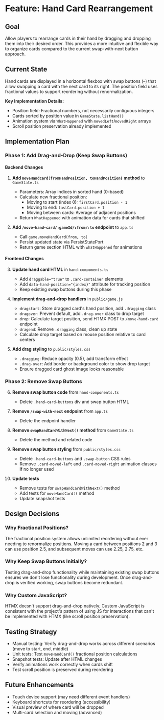 # Feature: Hand Card Rearrangement

## Goal

Allow players to rearrange cards in their hand by dragging and dropping them into their desired order. This provides a more intuitive and flexible way to organize cards compared to the current swap-with-next button approach.

## Current State

Hand cards are displayed in a horizontal flexbox with swap buttons (`↔`) that allow swapping a card with the next card to its right. The position field uses fractional values to support reordering without renormalization.

**Key Implementation Details:**
- Position field: Fractional numbers, not necessarily contiguous integers
- Cards sorted by position value in `GameState.listHand()`
- Animation system via `WhatHappened` with `movedLeft`/`movedRight` arrays
- Scroll position preservation already implemented

## Implementation Plan

### Phase 1: Add Drag-and-Drop (Keep Swap Buttons)

#### Backend Changes

1. **Add `moveHandCard(fromHandPosition, toHandPosition)` method** to `GameState.ts`
   - Parameters: Array indices in sorted hand (0-based)
   - Calculate new fractional position:
     - Moving to start (index 0): `firstCard.position - 1`
     - Moving to end: `lastCard.position + 1`
     - Moving between cards: Average of adjacent positions
   - Return `WhatHappened` with animation data for cards that shifted

2. **Add `/move-hand-card/:gameId/:from/:to` endpoint** to `app.ts`
   - Call `game.moveHandCard(from, to)`
   - Persist updated state via PersistStatePort
   - Return game section HTML with `whatHappened` for animations

#### Frontend Changes

3. **Update hand card HTML** in `hand-components.ts`
   - Add `draggable="true"` to `.card-container` elements
   - Add `data-hand-position="{index}"` attribute for tracking position
   - Keep existing swap buttons during this phase

4. **Implement drag-and-drop handlers** in `public/game.js`
   - `dragstart`: Store dragged card's hand position, add `.dragging` class
   - `dragover`: Prevent default, add `.drag-over` class to drop target
   - `drop`: Calculate target position, send HTMX POST to `/move-hand-card` endpoint
   - `dragend`: Remove `.dragging` class, clean up state
   - Calculate drop target based on mouse position relative to card centers

5. **Add drag styling** to `public/styles.css`
   - `.dragging`: Reduce opacity (0.5), add transform effect
   - `.drag-over`: Add border or background color to show drop target
   - Ensure dragged card ghost image looks reasonable

### Phase 2: Remove Swap Buttons

6. **Remove swap button code** from `hand-components.ts`
   - Delete `.hand-card-buttons` div and swap button HTML

7. **Remove `/swap-with-next` endpoint** from `app.ts`
   - Delete the endpoint handler

8. **Remove `swapHandCardWithNext()` method** from `GameState.ts`
   - Delete the method and related code

9. **Remove swap button styling** from `public/styles.css`
   - Delete `.hand-card-buttons` and `.swap-button` CSS rules
   - Remove `.card-moved-left` and `.card-moved-right` animation classes if no longer used

10. **Update tests**
    - Remove tests for `swapHandCardWithNext()` method
    - Add tests for `moveHandCard()` method
    - Update snapshot tests

## Design Decisions

### Why Fractional Positions?
The fractional position system allows unlimited reordering without ever needing to renormalize positions. Moving a card between positions 2 and 3 can use position 2.5, and subsequent moves can use 2.25, 2.75, etc.

### Why Keep Swap Buttons Initially?
Testing drag-and-drop functionality while maintaining existing swap buttons ensures we don't lose functionality during development. Once drag-and-drop is verified working, swap buttons become redundant.

### Why Custom JavaScript?
HTMX doesn't support drag-and-drop natively. Custom JavaScript is consistent with the project's pattern of using JS for interactions that can't be implemented with HTMX (like scroll position preservation).

## Testing Strategy

- Manual testing: Verify drag-and-drop works across different scenarios (move to start, end, middle)
- Unit tests: Test `moveHandCard()` fractional position calculations
- Snapshot tests: Update after HTML changes
- Verify animations work correctly when cards shift
- Test scroll position is preserved during reordering

## Future Enhancements

- Touch device support (may need different event handlers)
- Keyboard shortcuts for reordering (accessibility)
- Visual preview of where card will be dropped
- Multi-card selection and moving (advanced)
